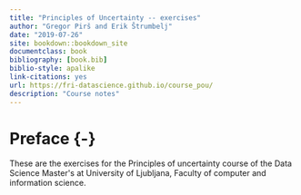 ```yaml
--- 
title: "Principles of Uncertainty -- exercises"
author: "Gregor Pirš and Erik Štrumbelj"
date: "2019-07-26"
site: bookdown::bookdown_site
documentclass: book
bibliography: [book.bib]
biblio-style: apalike
link-citations: yes
url: https://fri-datascience.github.io/course_pou/
description: "Course notes"
---
```


# Preface {-}

These are the exercises for the Principles of uncertainty course of the Data Science Master's at University of Ljubljana, Faculty of computer and information science.
